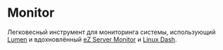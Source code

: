 # Monitor
Легковесный инструмент для мониторинга системы, использующий [Lumen](https://github.com/laravel/lumen-framework) и вдохновлённый [eZ Server Monitor](https://github.com/shevabam/ezservermonitor-web) и [Linux Dash](https://github.com/afaqurk/linux-dash).
